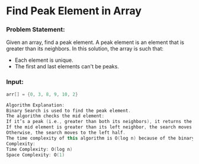 # Find Peak Element in Array

### Problem Statement:
Given an array, find a peak element. A peak element is an element that is greater than its neighbors. In this solution, the array is such that:

- Each element is unique.
- The first and last elements can't be peaks.

### Input:
```cpp
arr[] = {0, 3, 8, 9, 10, 2}

Algorithm Explanation:
Binary Search is used to find the peak element.
The algorithm checks the mid element:
If it’s a peak (i.e., greater than both its neighbors), it returns the index.
If the mid element is greater than its left neighbor, the search moves to the right half of the array.
Otherwise, the search moves to the left half.
The time complexity of this algorithm is O(log n) because of the binary search approach.
Complexity:
Time Complexity: O(log n)
Space Complexity: O(1)

